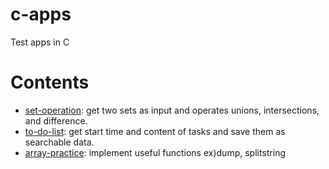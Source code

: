# c-apps
Test apps in C

Contents
=========
- [set-operation](https://github.com/potados99/c-apps/tree/master/set-operation): 
get two sets as input and operates unions, intersections, and difference.
- [to-do-list](https://github.com/potados99/c-apps/tree/master/to-do-list): 
get start time and content of tasks and save them as searchable data.
- [array-practice](https://github.com/potados99/c-apps/tree/master/array-practice): 
implement useful functions ex)dump, splitstring 

